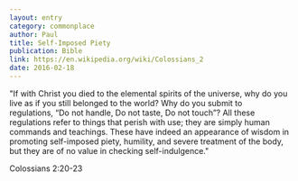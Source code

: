 ```yaml
---
layout: entry
category: commonplace
author: Paul
title: Self-Imposed Piety
publication: Bible
link: https://en.wikipedia.org/wiki/Colossians_2
date: 2016-02-18
---
```


"If with Christ you died to the elemental spirits of the universe, why do you live as if you still belonged to the world? Why do you submit to regulations, “Do not handle, Do not taste, Do not touch”? All these regulations refer to things that perish with use; they are simply human commands and teachings. These have indeed an appearance of wisdom in promoting self-imposed piety, humility, and severe treatment of the body, but they are of no value in checking self-indulgence."

Colossians 2:20-23